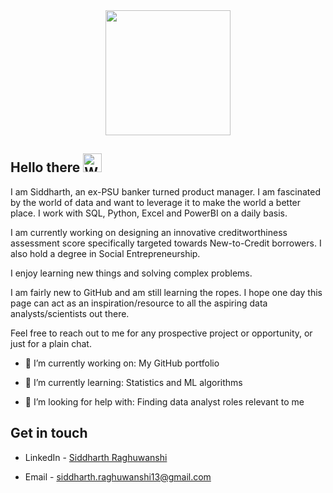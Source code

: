 <div id="header" align="center">
  <img src="https://media.giphy.com/media/vLlpbDafjgHystuJ0a/giphy.gif" width="200"/>
</div>

## Hello there <img src="https://raw.githubusercontent.com/Tarikul-Islam-Anik/Animated-Fluent-Emojis/master/Emojis/Hand%20gestures/Waving%20Hand.png" alt="Waving Hand" width="30" height="30" />

I am Siddharth, an ex-PSU banker turned product manager. I am fascinated by the world of data and want to leverage it to make the world a better place. I work with SQL, Python, Excel and PowerBI on a daily basis. 

I am currently working on designing an innovative creditworthiness assessment score specifically targeted towards New-to-Credit borrowers. I also hold a degree in Social Entrepreneurship. 

I enjoy learning new things and solving complex problems. 

I am fairly new to GitHub and am still learning the ropes. I hope one day this page can act as an inspiration/resource to all the aspiring data analysts/scientists out there. 

Feel free to reach out to me for any prospective project or opportunity, or just for a plain chat. 


- 🔭 I’m currently working on: My GitHub portfolio 

- 🌱 I’m currently learning: Statistics and ML algorithms

- 🤔 I’m looking for help with: Finding data analyst roles relevant to me

## Get in touch

- LinkedIn - [Siddharth Raghuwanshi](https://www.linkedin.com/in/siddharth-raghuwanshi-33ba0a131/)

- Email - siddharth.raghuwanshi13@gmail.com


